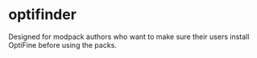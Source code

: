 # optifinder
Designed for modpack authors who want to make sure their users install OptiFine before using the packs.
